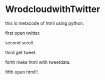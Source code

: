 # WrodcloudwithTwitter

this is metacode of html using python.

first open twitter.

second scroll.

third get tweet. 

forth make html with tweetdata. 

fifth open html!!
